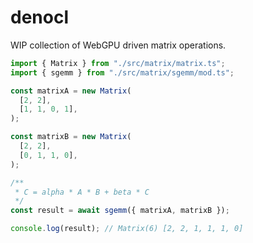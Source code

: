 # denocl

WIP collection of WebGPU driven matrix operations.

```ts
import { Matrix } from "./src/matrix/matrix.ts";
import { sgemm } from "./src/matrix/sgemm/mod.ts";

const matrixA = new Matrix(
  [2, 2],
  [1, 1, 0, 1],
);

const matrixB = new Matrix(
  [2, 2],
  [0, 1, 1, 0],
);

/**
 * C = alpha * A * B + beta * C
 */
const result = await sgemm({ matrixA, matrixB });

console.log(result); // Matrix(6) [2, 2, 1, 1, 1, 0]
```
